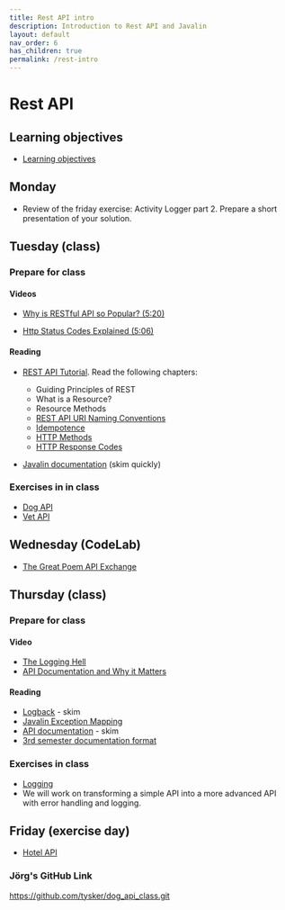 ```yaml
---
title: Rest API intro
description: Introduction to Rest API and Javalin
layout: default
nav_order: 6
has_children: true
permalink: /rest-intro
---
```


# Rest API

## Learning objectives

- [Learning objectives](./learningobjectives.md)

## Monday

- Review of the friday exercise: Activity Logger part 2. Prepare a short presentation of your solution. 

## Tuesday (class)

### Prepare for class

#### Videos

- [Why is RESTful API so Popular? (5:20)](https://www.youtube.com/watch?v=-mN3VyJuCjM)

- [Http Status Codes Explained (5:06)](https://www.youtube.com/watch?v=qmpUfWN7hh4)

#### Reading

- [REST API Tutorial](https://restfulapi.net/). Read the following chapters:
  - Guiding Principles of REST
  - What is a Resource?
  - Resource Methods
  - [REST API URI Naming Conventions](https://restfulapi.net/resource-naming/)
  - [Idempotence](https://restfulapi.net/idempotent-rest-apis/)
  - [HTTP Methods](https://restfulapi.net/http-methods/)
  - [HTTP Response Codes](https://restfulapi.net/http-status-codes/)

- [Javalin documentation](https://javalin.io/documentation) (skim quickly)

### Exercises in in class

- [Dog API](./exercises/dogs_api.md)
- [Vet API](./exercises/veterinarian_api.md)

## Wednesday (CodeLab)

- [The Great Poem API Exchange](./exercises/codelab.md)

## Thursday (class)

### Prepare for class

#### Video

- [The Logging Hell](https://www.youtube.com/watch?v=SWHYrCXIL38)
- [API Documentation and Why it Matters](https://www.youtube.com/watch?v=39Tt1IkLiQQ)

#### Reading

- [Logback](https://www.baeldung.com/logback) - skim
- [Javalin Exception Mapping](https://javalin.io/documentation#exception-mapping)
- [API documentation](https://www.postman.com/api-platform/api-documentation/) - skim
- [3rd semester documentation format](https://dat3cph.github.io/material/toolbox/rest/rest-api-documentation)

### Exercises in class

- [Logging](../toolbox/javalin/logging.md)
- We will work on transforming a simple API into a more advanced API with error handling and logging.

## Friday (exercise day)

- [Hotel API](./exercises/hotel_api.md)


### Jörg's GitHub Link
https://github.com/tysker/dog_api_class.git